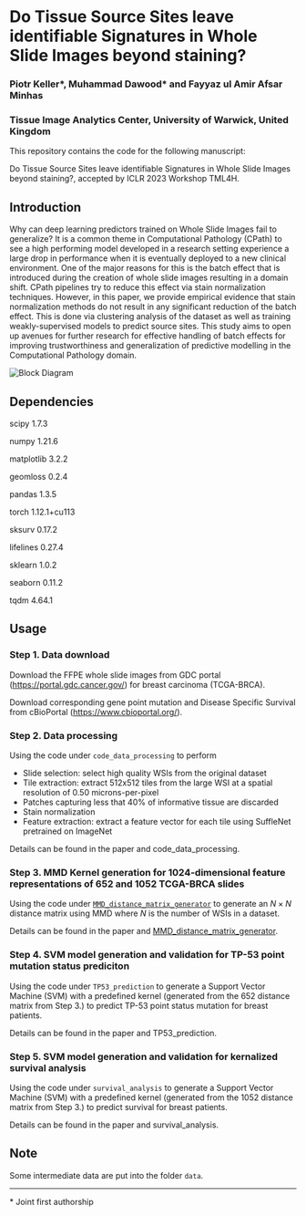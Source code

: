 # Do Tissue Source Sites leave identifiable Signatures in Whole Slide Images beyond staining?
### Piotr Keller*, Muhammad Dawood* and Fayyaz ul Amir Afsar Minhas
### Tissue Image Analytics Center, University of Warwick, United Kingdom

This repository contains the code for the following manuscript:

Do Tissue Source Sites leave identifiable Signatures in Whole Slide Images beyond staining?, accepted by ICLR 2023 Workshop TML4H.

## Introduction
Why can deep learning predictors trained on Whole Slide Images fail to generalize? It is a common theme in Computational Pathology (CPath) to see a high performing model developed in a research setting experience a large drop in performance when it is eventually deployed to a new clinical environment. One of the major reasons for this is the batch effect that is introduced during the creation of whole slide images resulting in a domain shift. CPath pipelines try to reduce this effect via stain normalization techniques. However, in this paper, we provide empirical evidence that stain normalization methods do not result in any significant reduction of the batch effect. This is done via clustering analysis of the dataset as well as training weakly-supervised models to predict source sites. This study aims to open up avenues for further research for effective handling of batch effects for improving trustworthiness and generalization of predictive modelling in the Computational Pathology domain.

<img src="Staining.png" alt="Block Diagram"/>

## Dependencies
scipy 1.7.3

numpy 1.21.6

matplotlib 3.2.2

geomloss 0.2.4

pandas 1.3.5

torch 1.12.1+cu113

sksurv 0.17.2

lifelines 0.27.4

sklearn 1.0.2

seaborn 0.11.2

tqdm 4.64.1 

## Usage
### Step 1. Data download
Download the FFPE whole slide images from GDC portal (https://portal.gdc.cancer.gov/) for breast carcinoma (TCGA-BRCA).

Download corresponding gene point mutation and Disease Specific Survival from cBioPortal (https://www.cbioportal.org/).
### Step 2. Data processing
Using the code under `code_data_processing` to perform

- Slide selection: select high quality WSIs from the original dataset 
- Tile extraction: extract 512x512 tiles from the large WSI at a spatial resolution of 0.50 microns-per-pixel
- Patches capturing less that 40% of informative tissue are discarded
- Stain normalization
- Feature extraction: extract a feature vector for each tile using SuffleNet pretrained on ImageNet


Details can be found in the paper and code_data_processing.
### Step 3. MMD Kernel generation for 1024-dimensional feature representations of 652 and 1052 TCGA-BRCA slides 

Using the code under [`MMD_distance_matrix_generator`](https://github.com/engrodawood/Hist-MMD/tree/main/MMD_distance_matrix_generator) to generate an $N \times N$ distance matrix using MMD where $N$ is the number of WSIs in a dataset.

Details can be found in the paper and [MMD_distance_matrix_generator](https://github.com/engrodawood/Hist-MMD/tree/main/MMD_distance_matrix_generator).

### Step 4. SVM model generation and validation for TP-53 point mutation status prediciton

Using the code under `TP53_prediction` to generate a Support Vector Machine (SVM) with a predefined kernel (generated from the 652 distance matrix from Step 3.) to predict TP-53 point status mutation for breast patients.

Details can be found in the paper and TP53_prediction.

### Step 5. SVM model generation and validation for kernalized survival analysis

Using the code under `survival_analysis` to generate a Support Vector Machine (SVM) with a predefined kernel (generated from the 1052 distance matrix from Step 3.) to predict survival for breast patients.

Details can be found in the paper and survival_analysis.

## Note

Some intermediate data are put into the folder `data`.

--------

\* Joint first authorship
